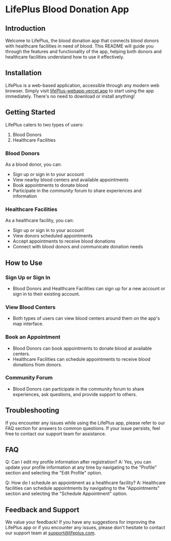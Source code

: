 # LifePlus Blood Donation App

## Introduction
Welcome to LifePlus, the blood donation app that connects blood donors with healthcare facilities in need of blood. This README will guide you through the features and functionality of the app, helping both donors and healthcare facilities understand how to use it effectively.

## Installation
LifePlus is a web-based application, accessible through any modern web browser. Simply visit [lifePlus-webapp.vercel.app](https://lifePlus-webapp.vercel.app) to start using the app immediately. There's no need to download or install anything!

## Getting Started
LifePlus caters to two types of users:
1. Blood Donors
2. Healthcare Facilities

### Blood Donors
As a blood donor, you can:
- Sign up or sign in to your account
- View nearby blood centers and available appointments
- Book appointments to donate blood
- Participate in the community forum to share experiences and information

### Healthcare Facilities
As a healthcare facility, you can:
- Sign up or sign in to your account
- View donors scheduled appointments
- Accept appointments to receive blood donations
- Connect with blood donors and communicate donation needs

## How to Use
### Sign Up or Sign In
- Blood Donors and Healthcare Facilities can sign up for a new account or sign in to their existing account.

### View Blood Centers
- Both types of users can view blood centers around them on the app's map interface.

### Book an Appointment
- Blood Donors can book appointments to donate blood at available centers.
- Healthcare Facilities can schedule appointments to receive blood donations from donors.

### Community Forum
- Blood Donors can participate in the community forum to share experiences, ask questions, and provide support to others.

## Troubleshooting
If you encounter any issues while using the LifePlus app, please refer to our FAQ section for answers to common questions. If your issue persists, feel free to contact our support team for assistance.

## FAQ
Q: Can I edit my profile information after registration?
A: Yes, you can update your profile information at any time by navigating to the "Profile" section and selecting the "Edit Profile" option.

Q: How do I schedule an appointment as a healthcare facility?
A: Healthcare facilities can schedule appointments by navigating to the "Appointments" section and selecting the "Schedule Appointment" option.

## Feedback and Support
We value your feedback! If you have any suggestions for improving the LifePlus app or if you encounter any issues, please don't hesitate to contact our support team at support@lifeplus.com.
